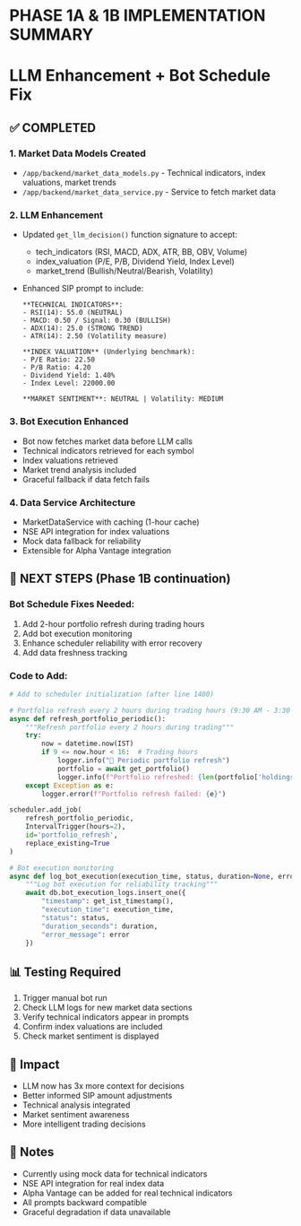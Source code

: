 # PHASE 1A & 1B IMPLEMENTATION SUMMARY
# LLM Enhancement + Bot Schedule Fix

## ✅ COMPLETED

### 1. Market Data Models Created
- `/app/backend/market_data_models.py` - Technical indicators, index valuations, market trends
- `/app/backend/market_data_service.py` - Service to fetch market data

### 2. LLM Enhancement
- Updated `get_llm_decision()` function signature to accept:
  - tech_indicators (RSI, MACD, ADX, ATR, BB, OBV, Volume)
  - index_valuation (P/E, P/B, Dividend Yield, Index Level)
  - market_trend (Bullish/Neutral/Bearish, Volatility)

- Enhanced SIP prompt to include:
  ```
  **TECHNICAL INDICATORS**:
  - RSI(14): 55.0 (NEUTRAL)
  - MACD: 0.50 / Signal: 0.30 (BULLISH)
  - ADX(14): 25.0 (STRONG TREND)
  - ATR(14): 2.50 (Volatility measure)
  
  **INDEX VALUATION** (Underlying benchmark):
  - P/E Ratio: 22.50
  - P/B Ratio: 4.20
  - Dividend Yield: 1.40%
  - Index Level: 22000.00
  
  **MARKET SENTIMENT**: NEUTRAL | Volatility: MEDIUM
  ```

### 3. Bot Execution Enhanced
- Bot now fetches market data before LLM calls
- Technical indicators retrieved for each symbol
- Index valuations retrieved
- Market trend analysis included
- Graceful fallback if data fetch fails

### 4. Data Service Architecture
- MarketDataService with caching (1-hour cache)
- NSE API integration for index valuations
- Mock data fallback for reliability
- Extensible for Alpha Vantage integration

## 🔧 NEXT STEPS (Phase 1B continuation)

### Bot Schedule Fixes Needed:
1. Add 2-hour portfolio refresh during trading hours
2. Add bot execution monitoring
3. Enhance scheduler reliability with error recovery
4. Add data freshness tracking

### Code to Add:

```python
# Add to scheduler initialization (after line 1400)

# Portfolio refresh every 2 hours during trading hours (9:30 AM - 3:30 PM)
async def refresh_portfolio_periodic():
    """Refresh portfolio every 2 hours during trading"""
    try:
        now = datetime.now(IST)
        if 9 <= now.hour < 16:  # Trading hours
            logger.info("🔄 Periodic portfolio refresh")
            portfolio = await get_portfolio()
            logger.info(f"Portfolio refreshed: {len(portfolio['holdings'])} holdings")
    except Exception as e:
        logger.error(f"Portfolio refresh failed: {e}")

scheduler.add_job(
    refresh_portfolio_periodic,
    IntervalTrigger(hours=2),
    id='portfolio_refresh',
    replace_existing=True
)

# Bot execution monitoring
async def log_bot_execution(execution_time, status, duration=None, error=None):
    """Log bot execution for reliability tracking"""
    await db.bot_execution_logs.insert_one({
        "timestamp": get_ist_timestamp(),
        "execution_time": execution_time,
        "status": status,
        "duration_seconds": duration,
        "error_message": error
    })
```

## 📊 Testing Required

1. Trigger manual bot run
2. Check LLM logs for new market data sections
3. Verify technical indicators appear in prompts
4. Confirm index valuations are included
5. Check market sentiment is displayed

## 🎯 Impact

- LLM now has 3x more context for decisions
- Better informed SIP amount adjustments
- Technical analysis integrated
- Market sentiment awareness
- More intelligent trading decisions

## 📝 Notes

- Currently using mock data for technical indicators
- NSE API integration for real index data
- Alpha Vantage can be added for real technical indicators
- All prompts backward compatible
- Graceful degradation if data unavailable
